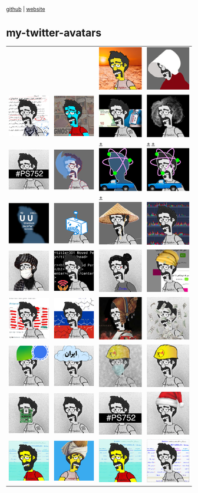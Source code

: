 [github](https://github.com/iamvee/avatars) | [website](http://iamv.ir/avatars)

# my-twitter-avatars


|     |      |     |    |
|-----|------|-----|----|
|     |      |   ![summer](./static/avatar-hot_summer_day_jun_27_2022-2.png "گرمه لامصب")   |  ![handmaidstale](./static/avatar-handmaid.png "شروع فصل چهارم سریال هندمیدز تیل")   |
|     |      |     |    |
| ![watchmen](./static/avatar-5k-post.png "پنج هزار فالوور در توییتر--  ۲۲ آوریل ") | ![watchmen](./static/avatar-watchmen.png "دکتر منهتن در کتاب کمیک واچمن") | ![namjoo](./static/avatar-vaccine-money.png "هرکی پول بده واکسن بهش زودتر می‌رسه؟")  | ![namjoo](./static/avatar-namjoo.png "محسن نامجو - آوریل ۲۰۲۱")   |
|     |      | [+](https://www.hamshahrionline.ir/news/595827/%D9%88%D8%A7%DA%A9%D8%B3%DB%8C%D9%86%D8%A7%D8%B3%DB%8C%D9%88%D9%86-%D8%AF%D8%B1-%D8%A7%DB%8C%D8%B1%D8%A7%D9%86-%D9%BE%D9%88%D9%84%DB%8C-%D9%85%DB%8C-%D8%B4%D9%88%D8%AF)    |  [+](https://twitter.com/OfficialMNamjoo/status/1383126886155485193) [+](https://www.bbc.com/persian/iran-56787193)  |
| ![ukraine-plane](./static/avatar9.png "هواپیمای اوکراینی")      | ![twitter](./static/avatar-twitter-down.png "twitter was down on April 18th 2021")  | [![nissan](./static/avatar-nissan.png "روی همین عکس کلیک کنید تا لینک سخنرانی مربوطه رو ببینید")](https://twitter.com/mhnajmi64/status/1382315879560527872)     | ![nissan](./static/avatar-nissan-1.png) | 
|     |      |  [+](https://twitter.com/mhnajmi64/status/1382315879560527872)   |    |
| ![uranium](./static/avatar-uranium.png "اورانیم") | ![china](./static/avatar-google.png "به مناسبت پیام‌های خطای ۴۰۳ از طرف گوگل و جلوگیری از دسترسی به برخی سرویس‌ها حتی با وی پی ان") |  ![china](./static/avatar-china.png "به مناسبت امضای قرارداد ۲۵ ساله با چین")  |  ![internet shit](./static/avatar-ekhtelalat.png "به مناسبت اختلالات شبانه اینترنت در روز‌های اخیر")  |
|     |      |     |    |
|  ![taliban](./static/avatar-taliban.png "به مناسبت رفع کدورت‌ها در سطح ملی با طالبان اینا")  | ![filternet-melli](./static/avatar-filternet.png "به مناسبت پنج دقیقه ملی شدن اینترنت در بامداد ۱۲ فروردین") | ![job](./static/avatar-new-job.png "آواتار مناسبتی برای استارت شغل جدید") | ![banana](./static/avatar-banana.png "موز کیلویی ۵۰ تومن آخه؟") | 
|     |      |     |    |
| ![mosaed](./static/avatar-mosaaed.png "دستگیری محمد مساعد در ترکیه") | ![moscow](./static/avatar-novichok.png "دستگیری الکسی ناوالنی در فرودگاه مسکو 18/01/2021") | ![aghdashloo](./static/avatar-aghdashloo.png "رکورد فروش آثار هنری(؟) در حراج تهران: تابلوی آغداشلو ۲۷/۱۰/۹۹") | ![signal](./static/avatar-dollar.png "کاهش قیمت دلار تا ۲۳ هزار تومان  ۲۷/۱۰/۹۹") | 
|     |      |     |    |
| ![signal](./static/avatar-bazar-signal.png "حذف پیام‌رسان سیگنال از مارکت‌های ایرانی از جمله کافه بازار ۲۶/۱۰/۹۹")  | ![irancloud](./static/avatar-iran-cleoud.png "مباحث مربوط به پروژهٔ ابر ایران ۲۴ و ۲۵ دی ۹۹") | ![elec-polution](./static/avatarpol.png "آلودگی هوای تهران به خاطر مازوت + قطع برق گسترده در تهران") |  ![elec](./static/avatar-elec.png "قطع برق گسترده در تهران") | 
|     |      |     |    |
| ![vaccine2](./static/avatar-gps2.png "اظهار این ادعا که در واکسن‌های خارجی، جی‌پی‌اس وجود دارد") | ![vaccine](./static/avatar88.png "اعلام عدم خریداری واکسن فایز و مدرنا برای ایرانیان توسط مسئولین") | ![ukraine-plane](./static/avatar9.png "سالگرد سقوط هواپیمای اوکراینی")  | ![christmas](./static/avatar-ch.png "کریسمس") | 
|     |      |     |    |
| ![movember](./static/avatar5.png "No Shave November") | [![movlana](./static/movlana.png " لوگوی کانال تلگرام و پادکست «غزل مزل» برای مشاهده پادکست روی کست‌باکس روی تصویر کلیک کنید")](https://castbox.fm/channel/id3480742?country=us)  | ![internet-color-version](./static/avatar3.png "سالگرد قطع اینترنت سراسری آبان ۹۸ - ورژن رنگی") | ![internet](./static/EmxiWThWMAM2gMr.png "سالگرد قطع اینترنت سراسری آبان ۹۸") |
|     |      |     |    |

